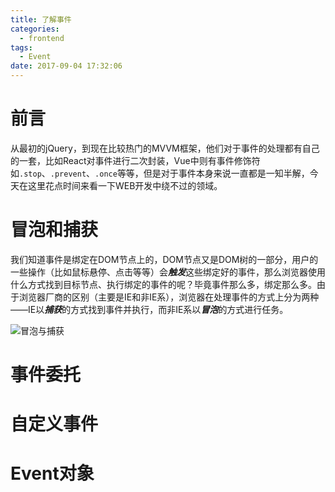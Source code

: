 ```yaml
---
title: 了解事件
categories:
  - frontend
tags:
  - Event
date: 2017-09-04 17:32:06
---
```


# 前言
从最初的jQuery，到现在比较热门的MVVM框架，他们对于事件的处理都有自己的一套，比如React对事件进行二次封装，Vue中则有事件修饰符如`.stop`、`.prevent`、`.once`等等，但是对于事件本身来说一直都是一知半解，今天在这里花点时间来看一下WEB开发中绕不过的领域。

<!-- more  -->

# 冒泡和捕获
我们知道事件是绑定在DOM节点上的，DOM节点又是DOM树的一部分，用户的一些操作（比如鼠标悬停、点击等等）会***触发***这些绑定好的事件，那么浏览器使用什么方式找到目标节点、执行绑定的事件的呢？毕竟事件那么多，绑定那么多。由于浏览器厂商的区别（主要是IE和非IE系），浏览器在处理事件的方式上分为两种——IE以***捕获***的方式找到事件并执行，而非IE系以***冒泡***的方式进行任务。

![冒泡与捕获](/images/event.png)

# 事件委托

# 自定义事件

# Event对象
